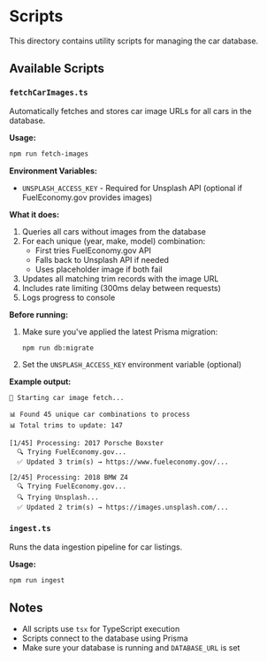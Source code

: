 # Scripts

This directory contains utility scripts for managing the car database.

## Available Scripts

### `fetchCarImages.ts`

Automatically fetches and stores car image URLs for all cars in the database.

**Usage:**
```bash
npm run fetch-images
```

**Environment Variables:**
- `UNSPLASH_ACCESS_KEY` - Required for Unsplash API (optional if FuelEconomy.gov provides images)

**What it does:**
1. Queries all cars without images from the database
2. For each unique (year, make, model) combination:
   - First tries FuelEconomy.gov API
   - Falls back to Unsplash API if needed
   - Uses placeholder image if both fail
3. Updates all matching trim records with the image URL
4. Includes rate limiting (300ms delay between requests)
5. Logs progress to console

**Before running:**
1. Make sure you've applied the latest Prisma migration:
   ```bash
   npm run db:migrate
   ```
2. Set the `UNSPLASH_ACCESS_KEY` environment variable (optional)

**Example output:**
```
🚗 Starting car image fetch...

📊 Found 45 unique car combinations to process
📊 Total trims to update: 147

[1/45] Processing: 2017 Porsche Boxster
  🔍 Trying FuelEconomy.gov...
  ✅ Updated 3 trim(s) → https://www.fueleconomy.gov/...

[2/45] Processing: 2018 BMW Z4
  🔍 Trying FuelEconomy.gov...
  🔍 Trying Unsplash...
  ✅ Updated 2 trim(s) → https://images.unsplash.com/...
```

### `ingest.ts`

Runs the data ingestion pipeline for car listings.

**Usage:**
```bash
npm run ingest
```

## Notes

- All scripts use `tsx` for TypeScript execution
- Scripts connect to the database using Prisma
- Make sure your database is running and `DATABASE_URL` is set

